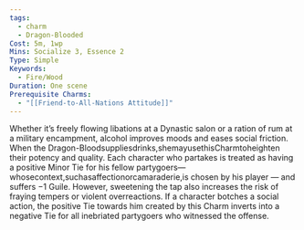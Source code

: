```yaml
---
tags:
  - charm
  - Dragon-Blooded
Cost: 5m, 1wp
Mins: Socialize 3, Essence 2
Type: Simple
Keywords:
  - Fire/Wood
Duration: One scene
Prerequisite Charms:
  - "[[Friend-to-All-Nations Attitude]]"
---
```

Whether it’s freely flowing libations at a Dynastic salon or a ration of rum at a military encampment, alcohol improves moods and eases social friction. When the Dragon-Bloodsuppliesdrinks,shemayusethisCharmtoheighten their potency and quality. Each character who partakes is treated as having a positive Minor Tie for his fellow partygoers—whosecontext,suchasaffectionorcamaraderie,is chosen by his player — and suffers −1 Guile. However, sweetening the tap also increases the risk of fraying tempers or violent overreactions. If a character botches a social action, the positive Tie towards him created by this Charm inverts into a negative Tie for all inebriated partygoers who witnessed the offense.